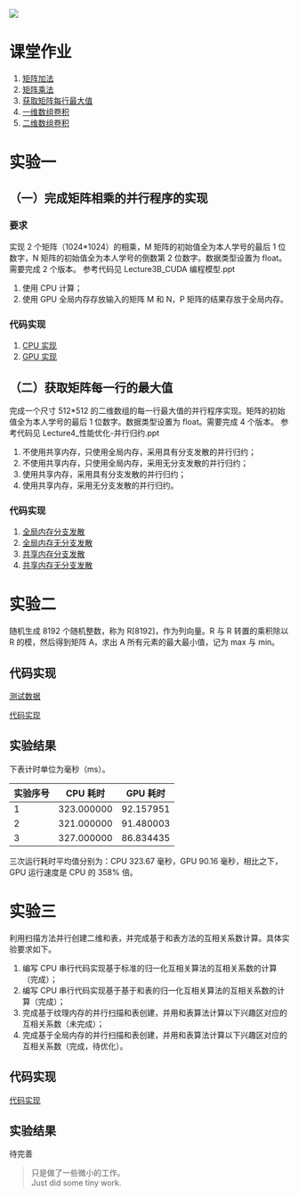 ![](https://visitor-badge.glitch.me/badge?page_id=sudrizzz.ParallelComputing)

# 课堂作业

1. [矩阵加法](https://github.com/sudrizzz/ParallelComputing/blob/main/classwork/01/matrix_addition.cu)
2. [矩阵乘法](https://github.com/sudrizzz/ParallelComputing/blob/main/classwork/02/matrix_multiplication.cu)
3. [获取矩阵每行最大值](https://github.com/sudrizzz/ParallelComputing/blob/main/classwork/03/max_number_of_rows.cu)
4. [一维数组卷积](https://github.com/sudrizzz/ParallelComputing/blob/main/classwork/04/convolution1d.cu)
5. [二维数组卷积](https://github.com/sudrizzz/ParallelComputing/blob/main/classwork/04/convolution2d.cu)

# 实验一

## （一）完成矩阵相乘的并行程序的实现

### 要求

实现 2 个矩阵（1024\*1024）的相乘，M 矩阵的初始值全为本人学号的最后 1 位数字，N 矩阵的初始值全为本人学号的倒数第 2 位数字。数据类型设置为 float。需要完成 2 个版本。
参考代码见 Lecture3B_CUDA 编程模型.ppt

1. 使用 CPU 计算；
2. 使用 GPU 全局内存存放输入的矩阵 M 和 N，P 矩阵的结果存放于全局内存。

### 代码实现

1. [CPU 实现](https://github.com/sudrizzz/ParallelComputing/blob/main/experiment/01/matrix_multiplication_host.c)
2. [GPU 实现](https://github.com/sudrizzz/ParallelComputing/blob/main/experiment/01/matrix_multiplication_device.cu)

## （二）获取矩阵每一行的最大值

完成一个尺寸 512\*512 的二维数组的每一行最大值的并行程序实现。矩阵的初始值全为本人学号的最后 1 位数字。数据类型设置为 float。需要完成 4 个版本。
参考代码见 Lecture4\_性能优化-并行归约.ppt

1. 不使用共享内存，只使用全局内存，采用具有分支发散的并行归约；
2. 不使用共享内存，只使用全局内存，采用无分支发散的并行归约；
3. 使用共享内存，采用具有分支发散的并行归约；
4. 使用共享内存，采用无分支发散的并行归约。

### 代码实现

1. [全局内存分支发散](https://github.com/sudrizzz/ParallelComputing/blob/main/experiment/01/reduction.cu)
2. [全局内存无分支发散](https://github.com/sudrizzz/ParallelComputing/blob/main/experiment/01/none_reduction.cu)
3. [共享内存分支发散](https://github.com/sudrizzz/ParallelComputing/blob/main/experiment/01/reduction_shared.cu)
4. [共享内存无分支发散](https://github.com/sudrizzz/ParallelComputing/blob/main/experiment/01/none_reduction_shared.cu)

# 实验二

随机生成 8192 个随机整数，称为 R[8192]，作为列向量。R 与 R 转置的乘积除以 R 的模，然后得到矩阵 A，求出 A 所有元素的最大最小值，记为 max 与 min。

## 代码实现

[测试数据](https://github.com/sudrizzz/ParallelComputing/blob/main/experiment/02/testdata6.txt)

[代码实现](https://github.com/sudrizzz/ParallelComputing/blob/main/experiment/02/max_min_value_of_matrix.cu)

## 实验结果

下表计时单位为毫秒（ms）。

| 实验序号 | CPU 耗时   | GPU 耗时  |
| -------- | ---------- | --------- |
| 1        | 323.000000 | 92.157951 |
| 2        | 321.000000 | 91.480003 |
| 3        | 327.000000 | 86.834435 |

三次运行耗时平均值分别为：CPU 323.67 毫秒，GPU 90.16 毫秒，相比之下，GPU 运行速度是 CPU 的 358% 倍。

# 实验三

利用扫描方法并行创建二维和表，并完成基于和表方法的互相关系数计算。具体实验要求如下。

1. 编写 CPU 串行代码实现基于标准的归一化互相关算法的互相关系数的计算（完成）；
2. 编写 CPU 串行代码实现基于基于和表的归一化互相关算法的互相关系数的计算（完成）；
3. 完成基于纹理内存的并行扫描和表创建，并用和表算法计算以下兴趣区对应的互相关系数（未完成）；
4. 完成基于全局内存的并行扫描和表创建，并用和表算法计算以下兴趣区对应的互相关系数（完成，待优化）。

## 代码实现

[代码实现](https://github.com/sudrizzz/ParallelComputing/blob/main/experiment/03/ncc.cu)

## 实验结果

待完善

> 只是做了一些微小的工作。  
> Just did some tiny work.
